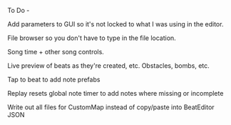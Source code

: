 To Do - 

Add parameters to GUI so it's not locked to what I was using in the editor. 

File browser so you don't have to type in the file location. 

Song time + other song controls. 

Live preview of beats as they're created, etc. Obstacles, bombs, etc.

Tap to beat to add note prefabs

Replay resets global note timer to add notes where missing or incomplete

Write out all files for CustomMap instead of copy/paste into BeatEditor JSON
